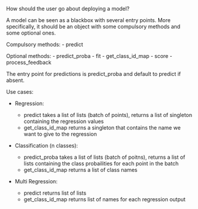 How should the user go about deploying a model?

A model can be seen as a blackbox with several entry points. More specifically, it should be an object with some compulsory methods and some optional ones.

Compulsory methods:
	 - predict

Optional methods:
	 - predict_proba
	 - fit
	 - get_class_id_map
	 - score
	 - process_feedback

The entry point for predictions is predict_proba and default to predict if absent.

Use cases:

* Regression:
  * predict takes a list of lists (batch of points), returns a list of singleton containing the regression values
  * get_class_id_map returns a singleton that contains the name we want to give to the regression


* Classification (n classes):
  * predict_proba takes a list of lists (batch of poitns), returns a list of lists containing the class probailities for each point in the batch
  * get_class_id_map returns a list of class names

* Multi Regression:
  * predict returns list of lists
  * get_class_id_map returns list of names for each regression output

